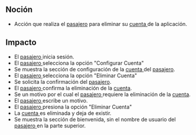 ## Noción

* Acción que realiza el [pasajero](https://app.nuclino.com/Curso-LEL/Agencia-de-Viajes/Sujeto-Pasajero-Husped-Cliente-1aca8769-d624-47f7-9373-9682438afab4) para eliminar su [cuenta ](https://app.nuclino.com/Curso-LEL/Agencia-de-Viajes/Objeto-Cuenta-29ec9779-d4ec-4252-83da-bb214213a0c9)de la aplicación.

## Impacto

* El [pasajero ](https://app.nuclino.com/Curso-LEL/Agencia-de-Viajes/Sujeto-Pasajero-Husped-Cliente-1aca8769-d624-47f7-9373-9682438afab4)inicia sesión.
* El [pasajero ](https://app.nuclino.com/Curso-LEL/Agencia-de-Viajes/Sujeto-Pasajero-Husped-Cliente-1aca8769-d624-47f7-9373-9682438afab4)selecciona la opción "Configurar Cuenta"
* Se muestra la sección de configuración de la [cuenta ](https://app.nuclino.com/Curso-LEL/Agencia-de-Viajes/Objeto-Cuenta-29ec9779-d4ec-4252-83da-bb214213a0c9)del [pasajero](https://app.nuclino.com/Curso-LEL/Agencia-de-Viajes/Sujeto-Pasajero-Husped-Cliente-1aca8769-d624-47f7-9373-9682438afab4).
* El [pasajero ](https://app.nuclino.com/Curso-LEL/Agencia-de-Viajes/Sujeto-Pasajero-Husped-Cliente-1aca8769-d624-47f7-9373-9682438afab4)selecciona la opción "Eliminar Cuenta"
* Se solicita la confirmación del [pasajero](https://app.nuclino.com/Curso-LEL/Agencia-de-Viajes/Sujeto-Pasajero-Husped-Cliente-1aca8769-d624-47f7-9373-9682438afab4).
* El [pasajero ](https://app.nuclino.com/Curso-LEL/Agencia-de-Viajes/Sujeto-Pasajero-Husped-Cliente-1aca8769-d624-47f7-9373-9682438afab4)confirma la eliminación de la [cuenta](https://app.nuclino.com/Curso-LEL/Agencia-de-Viajes/Objeto-Cuenta-29ec9779-d4ec-4252-83da-bb214213a0c9).
* Se un motivo por el cual el [pasajero ](https://app.nuclino.com/Curso-LEL/Agencia-de-Viajes/Sujeto-Pasajero-Husped-Cliente-1aca8769-d624-47f7-9373-9682438afab4)requiere la eliminación de la [cuenta](https://app.nuclino.com/Curso-LEL/Agencia-de-Viajes/Objeto-Cuenta-29ec9779-d4ec-4252-83da-bb214213a0c9).
* El [pasajero ](https://app.nuclino.com/Curso-LEL/Agencia-de-Viajes/Sujeto-Pasajero-Husped-Cliente-1aca8769-d624-47f7-9373-9682438afab4)escribe un motivo.
* El [pasajero ](https://app.nuclino.com/Curso-LEL/Agencia-de-Viajes/Sujeto-Pasajero-Husped-Cliente-1aca8769-d624-47f7-9373-9682438afab4)presiona la opción "Eliminar Cuenta"
* La [cuenta ](https://app.nuclino.com/Curso-LEL/Agencia-de-Viajes/Objeto-Cuenta-29ec9779-d4ec-4252-83da-bb214213a0c9)es eliminada y deja de existir.
* Se muestra la sección de bienvenida, sin el nombre de usuario del [pasajero ](https://app.nuclino.com/Curso-LEL/Agencia-de-Viajes/Sujeto-Pasajero-Husped-Cliente-1aca8769-d624-47f7-9373-9682438afab4)en la parte superior.